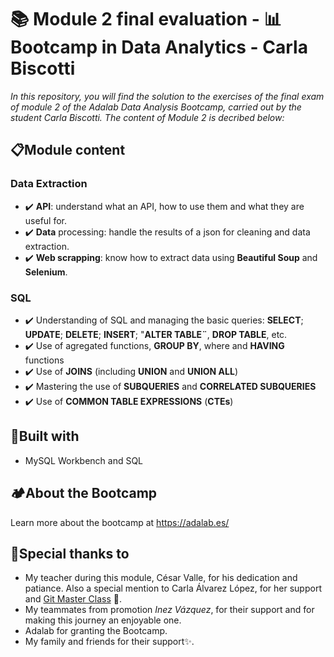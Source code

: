# 📚 Module 2 final evaluation - 📊 Bootcamp in Data Analytics  - Carla Biscotti

*In this repository, you will find the solution to the exercises of the final exam of module 2 of the Adalab Data Analysis Bootcamp, carried out by the student Carla Biscotti.
The content of Module 2 is decribed below:*

## 📋Module content

### Data Extraction
- ✔️ **API**: understand what an API, how to use them and what they are useful for.
- ✔️ **Data** processing: handle the results of a json for cleaning and data extraction.
- ✔️ **Web scrapping**: know how to extract data using **Beautiful Soup** and **Selenium**.

### SQL
- ✔️ Understanding of SQL and managing the basic queries: **SELECT**; **UPDATE**; **DELETE**; **INSERT**; "**ALTER TABLE¨**, **DROP TABLE**, etc.
- ✔️ Use of agregated functions, **GROUP BY**, where and **HAVING** functions
- ✔️ Use of **JOINS** (including **UNION** and **UNION ALL**)
- ✔️ Mastering the use of **SUBQUERIES** and **CORRELATED SUBQUERIES**
- ✔️ Use of **COMMON TABLE EXPRESSIONS** (**CTEs**)


## 🧱Built with

- MySQL Workbench and SQL


## 🏕️About the Bootcamp

Learn more about the bootcamp at https://adalab.es/


## 🙏Special thanks to

- My teacher during this module, César Valle, for his dedication and patiance. Also a special mention to Carla Álvarez López, for her support and [Git Master Class](https://github.com/Data4Blondies/clase_git2) 🌱.
- My teammates from promotion *Inez Vázquez*, for their support and for making this journey an enjoyable one.
- Adalab for granting the Bootcamp.
- My family and friends for their support✨.
